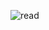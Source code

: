 

![read](https://user-images.githubusercontent.com/109481582/192334667-9c6c7435-e290-4b2f-8dea-fe4e5ccb737c.png)


